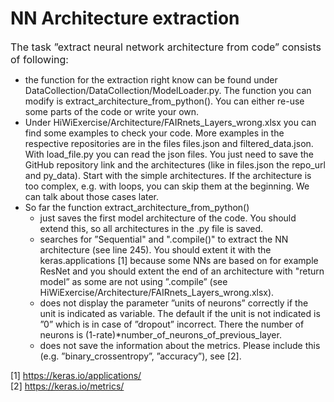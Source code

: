 # NN Architecture extraction
<font size=3>The task ”extract neural network architecture from code” consists of following:</font>
  - the function for the extraction right know can be found under DataCollection/DataCollection/ModelLoader.py. The function you can modify is extract_architecture_from_python(). You can either re-use some parts of the code or write your own.
  - Under HiWiExercise/Architecture/FAIRnets_Layers_wrong.xlsx you can find some examples to check your code. More examples in the respective repositories are in the files files.json and filtered_data.json. With load_file.py you can read the json files. You just need to save the GitHub repository link and the architectures (like in files.json the repo_url and py_data). Start with the simple architectures. If the architecture is too complex, e.g. with loops, you can skip them at the beginning. We can talk about those cases later.
  - So far the function extract_architecture_from_python()
     - just saves the first model architecture of the code. You should extend this, so all architectures in the .py file is saved.
     - searches for ”Sequential" and ".compile()" to extract the NN architecture (see line 245). You should extent it with the keras.applications [1] because some NNs are based on for example ResNet and you should extent the end of an architecture with "return model” as some are not using ”.compile” (see HiWiExercise/Architecture/FAIRnets_Layers_wrong.xlsx).
     - does not display the parameter ”units of neurons” correctly if the unit is indicated as variable. The default if the unit is not indicated is ”0” which is in case of ”dropout” incorrect. There the number of neurons is (1-rate)*number_of_neurons_of_previous_layer.
     - does not save the information about the metrics. Please include this (e.g. ”binary_crossentropy”, ”accuracy”), see [2].

[1] https://keras.io/applications/  
[2] https://keras.io/metrics/